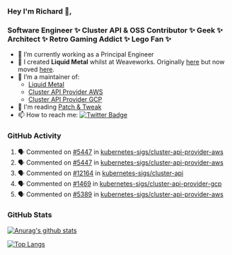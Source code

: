 ### Hey I'm Richard 👋, 

<h3 align="left">Software Engineer ✨ Cluster API & OSS Contributor ✨ Geek ✨ Architect ✨ Retro Gaming Addict ✨ Lego Fan ✨</h3>

- 🔭 I’m currently working as a Principal Engineer
- 📯 I created **Liquid Metal** whilst at Weaveworks. Originally [here](https://github.com/weaveworks-liquidmetal) but now moved [here](https://github.com/liquidmetal-dev).
- 👯 I’m a maintainer of:
  -  [Liquid Metal](https://github.com/liquidmetal-dev)
  -  [Cluster API Provider AWS](https://github.com/kubernetes-sigs/cluster-api-provider-aws)
  -  [Cluster API Provider GCP](https://github.com/kubernetes-sigs/cluster-api-provider-gcp)
- 💬 I'm reading [Patch & Tweak](https://bjooks.com/products/patch-tweak-exploring-modular-synthesis)
- 📫 How to reach me: [![Twitter Badge](https://img.shields.io/badge/-@fruit_case-00acee?style=flat&logo=Twitter&logoColor=white)](https://twitter.com/intent/follow?screen_name=fruit_case "Follow on Twitter")

### GitHub Activity 

<!--START_SECTION:activity-->
1. 🗣 Commented on [#5447](https://github.com/kubernetes-sigs/cluster-api-provider-aws/pull/5447#issuecomment-2863361974) in [kubernetes-sigs/cluster-api-provider-aws](https://github.com/kubernetes-sigs/cluster-api-provider-aws)
2. 🗣 Commented on [#5447](https://github.com/kubernetes-sigs/cluster-api-provider-aws/pull/5447#issuecomment-2863156038) in [kubernetes-sigs/cluster-api-provider-aws](https://github.com/kubernetes-sigs/cluster-api-provider-aws)
3. 🗣 Commented on [#12164](https://github.com/kubernetes-sigs/cluster-api/pull/12164#issuecomment-2863090623) in [kubernetes-sigs/cluster-api](https://github.com/kubernetes-sigs/cluster-api)
4. 🗣 Commented on [#1469](https://github.com/kubernetes-sigs/cluster-api-provider-gcp/pull/1469#issuecomment-2858820807) in [kubernetes-sigs/cluster-api-provider-gcp](https://github.com/kubernetes-sigs/cluster-api-provider-gcp)
5. 🗣 Commented on [#5389](https://github.com/kubernetes-sigs/cluster-api-provider-aws/pull/5389#issuecomment-2857390669) in [kubernetes-sigs/cluster-api-provider-aws](https://github.com/kubernetes-sigs/cluster-api-provider-aws)
<!--END_SECTION:activity-->

### GitHub Stats

[![Anurag's github stats](https://github-readme-stats.vercel.app/api?username=richardcase&count_private=true&show_icons=true)](https://github.com/anuraghazra/github-readme-stats)

[![Top Langs](https://github-readme-stats.vercel.app/api/top-langs/?username=richardcase&hide=html&layout=compact)](https://github.com/anuraghazra/github-readme-stats)
